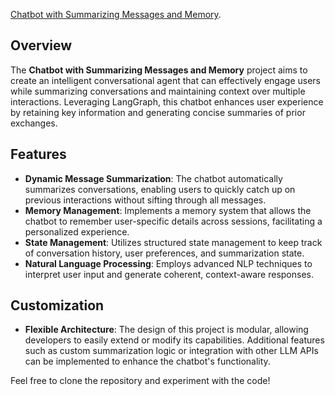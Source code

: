 [Chatbot with Summarizing Messages and Memory](https://colab.research.google.com/drive/10OUFcrzSYFBN__gQFrFC5wwP9WOvHaW4?usp=sharing).

## Overview
The **Chatbot with Summarizing Messages and Memory** project aims to create an intelligent conversational agent that can effectively engage users while summarizing conversations and maintaining context over multiple interactions. Leveraging LangGraph, this chatbot enhances user experience by retaining key information and generating concise summaries of prior exchanges.

## Features
- **Dynamic Message Summarization**: The chatbot automatically summarizes conversations, enabling users to quickly catch up on previous interactions without sifting through all messages.
- **Memory Management**: Implements a memory system that allows the chatbot to remember user-specific details across sessions, facilitating a personalized experience.
- **State Management**: Utilizes structured state management to keep track of conversation history, user preferences, and summarization state.
- **Natural Language Processing**: Employs advanced NLP techniques to interpret user input and generate coherent, context-aware responses.

## Customization
- **Flexible Architecture**: The design of this project is modular, allowing developers to easily extend or modify its capabilities. Additional features such as custom summarization logic or integration with other LLM APIs can be implemented to enhance the chatbot's functionality.

Feel free to clone the repository and experiment with the code!
